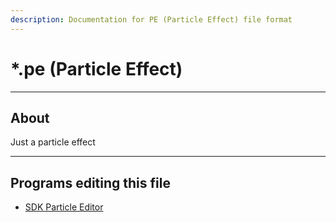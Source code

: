 ```yaml
---
description: Documentation for PE (Particle Effect) file format
---
```


# *.pe (Particle Effect)

___

## About

Just a particle effect

___

## Programs editing this file

- [SDK Particle Editor](../../../modding-tools/sdk/particle-editor/README.md)

